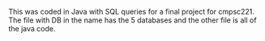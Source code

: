 This was coded in Java with SQL queries for a final project for cmpsc221. The file with DB in the name has the 5 databases and the other file is all of the java code.
